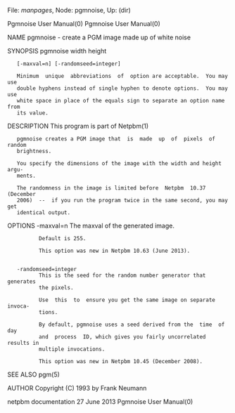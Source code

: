 File: *manpages*,  Node: pgmnoise,  Up: (dir)

Pgmnoise User Manual(0)                                Pgmnoise User Manual(0)



NAME
       pgmnoise - create a PGM image made up of white noise


SYNOPSIS
       pgmnoise width height

       [-maxval=n] [-randomseed=integer]

       Minimum  unique  abbreviations  of  option are acceptable.  You may use
       double hyphens instead of single hyphen to denote options.  You may use
       white space in place of the equals sign to separate an option name from
       its value.



DESCRIPTION
       This program is part of Netpbm(1)

       pgmnoise creates a PGM image that  is  made  up  of  pixels  of  random
       brightness.

       You specify the dimensions of the image with the width and height argu-
       ments.

       The randomness in the image is limited before  Netpbm  10.37  (December
       2006)  --  if you run the program twice in the same second, you may get
       identical output.



OPTIONS
       -maxval=n
              The maxval of the generated image.

              Default is 255.

              This option was new in Netpbm 10.63 (June 2013).


       -randomseed=integer
              This is the seed for the random number generator that  generates
              the pixels.

              Use  this  to  ensure you get the same image on separate invoca-
              tions.

              By default, pgmnoise uses a seed derived from the  time  of  day
              and  process  ID, which gives you fairly uncorrelated results in
              multiple invocations.

              This option was new in Netpbm 10.45 (December 2008).




SEE ALSO
       pgm(5)



AUTHOR
       Copyright (C) 1993 by Frank Neumann



netpbm documentation             27 June 2013          Pgmnoise User Manual(0)
